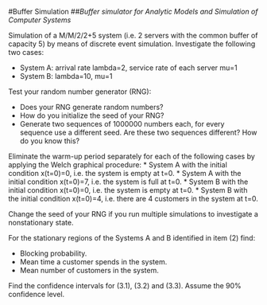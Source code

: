 #Buffer Simulation
##*Buffer simulator for Analytic Models and Simulation of Computer Systems*

Simulation of a M/M/2/2+5 system (i.e. 2 servers with the common buffer of capacity 5) by means of discrete event simulation. Investigate the following two cases:
  * System A: arrival rate lambda=2, service rate of each server mu=1
  * System B: lambda=10, mu=1

Test your random number generator (RNG):
  * Does your RNG generate random numbers?
  * How do you initialize the seed of your RNG? 
  * Generate two sequences of 1000000 numbers each, for every sequence use a different seed. 
       Are these two sequences different? How do you know this?    

Eliminate the warm-up period separately for each of the following cases by applying 
   the Welch graphical procedure:
    * System A with the initial condition x(t=0)=0, i.e. the system is empty at t=0.
   	* System A with the initial condition x(t=0)=7, i.e. the system is full at t=0.
   	* System B with the initial condition x(t=0)=0, i.e. the system is empty at t=0.
  	* System B with the initial condition x(t=0)=4, i.e. there are 4 customers in the system at t=0.

Change the seed of your RNG if you run multiple simulations to investigate a nonstationary state.


For the stationary regions of the Systems A and B identified in item (2) find: 
   * Blocking probability.
   * Mean time a customer spends in the system.
   * Mean number of customers in the system.
   
Find the confidence intervals for (3.1), (3.2) and (3.3). Assume the 90% confidence level. 



